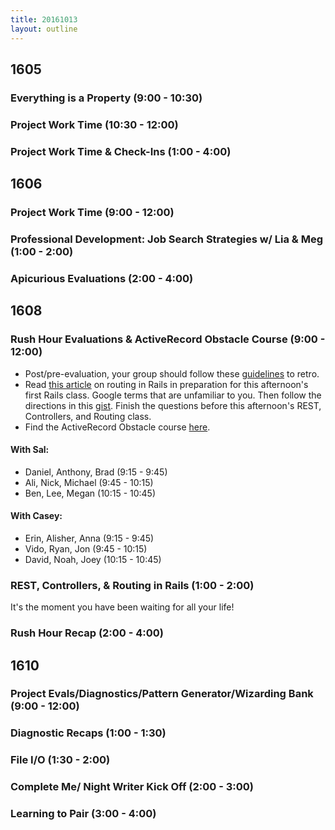 ```yaml
---
title: 20161013
layout: outline
---
```

## 1605

### Everything is a Property (9:00 - 10:30)

### Project Work Time (10:30 - 12:00)

### Project Work Time & Check-Ins (1:00 - 4:00)


## 1606

### Project Work Time (9:00 - 12:00)

### Professional Development: Job Search Strategies w/ Lia & Meg (1:00 - 2:00)

### Apicurious Evaluations (2:00 - 4:00)


## 1608

### Rush Hour Evaluations & ActiveRecord Obstacle Course (9:00 - 12:00)

* Post/pre-evaluation, your group should follow these [guidelines](https://gist.github.com/Carmer/6740234b23f629aac7b621dbea4d21b8) to retro.
* Read [this article](http://www.theodinproject.com/ruby-on-rails/routing) on routing in Rails in preparation for this afternoon's first Rails class. Google terms that are unfamiliar to you. Then follow the directions in this [gist](https://gist.github.com/case-eee/cabe10d53e98e7888e22b30ba7fd4865). Finish the questions before this afternoon's REST, Controllers, and Routing class.
* Find the ActiveRecord Obstacle course [here](https://github.com/turingschool/lesson_plans/blob/master/ruby_02-web_applications_with_ruby/outlines/active_record_obstacle_course.markdown).

#### With Sal:

* Daniel, Anthony, Brad (9:15 - 9:45)
* Ali, Nick, Michael (9:45 - 10:15)
* Ben, Lee, Megan (10:15 - 10:45)

#### With Casey:
* Erin, Alisher, Anna (9:15 - 9:45)
* Vido, Ryan, Jon (9:45 - 10:15)
* David, Noah, Joey (10:15 - 10:45)

### REST, Controllers, & Routing in Rails (1:00 - 2:00)

It's the moment you have been waiting for all your life!

### Rush Hour Recap (2:00 - 4:00)


## 1610

### Project Evals/Diagnostics/Pattern Generator/Wizarding Bank (9:00 - 12:00)

### Diagnostic Recaps (1:00 - 1:30)

### File I/O (1:30 - 2:00)

### Complete Me/ Night Writer Kick Off (2:00 - 3:00)

### Learning to Pair (3:00 - 4:00)
